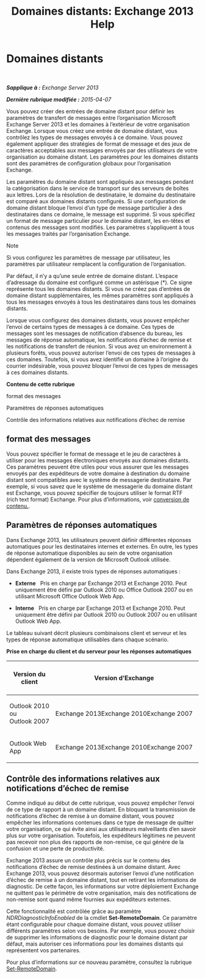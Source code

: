 ﻿---
title: 'Domaines distants: Exchange 2013 Help'
TOCTitle: Domaines distants
ms:assetid: 10fb7d62-4d78-40a3-82db-d62bcd27ba42
ms:mtpsurl: https://technet.microsoft.com/fr-fr/library/Aa996309(v=EXCHG.150)
ms:contentKeyID: 50477519
ms.date: 04/24/2018
mtps_version: v=EXCHG.150
ms.translationtype: HT
---

# Domaines distants

 

_**Sapplique à :** Exchange Server 2013_

_**Dernière rubrique modifiée :** 2015-04-07_

Vous pouvez créer des entrées de domaine distant pour définir les paramètres de transfert de messages entre l’organisation Microsoft Exchange Server 2013 et les domaines à l’extérieur de votre organisation Exchange. Lorsque vous créez une entrée de domaine distant, vous contrôlez les types de messages envoyés à ce domaine. Vous pouvez également appliquer des stratégies de format de message et des jeux de caractères acceptables aux messages envoyés par des utilisateurs de votre organisation au domaine distant. Les paramètres pour les domaines distants sont des paramètres de configuration globaux pour l’organisation Exchange.

Les paramètres du domaine distant sont appliqués aux messages pendant la catégorisation dans le service de transport sur des serveurs de boîtes aux lettres. Lors de la résolution de destinataire, le domaine du destinataire est comparé aux domaines distants configurés. Si une configuration de domaine distant bloque l’envoi d’un type de message particulier à des destinataires dans ce domaine, le message est supprimé. Si vous spécifiez un format de message particulier pour le domaine distant, les en-têtes et contenus des messages sont modifiés. Les paramètres s’appliquent à tous les messages traités par l’organisation Exchange.

> [!NOTE]
> Si vous configurez les paramètres de message par utilisateur, les paramètres par utilisateur remplacent la configuration de l’organisation.


Par défaut, il n’y a qu’une seule entrée de domaine distant. L’espace d’adressage du domaine est configuré comme un astérisque (\*). Ce signe représente tous les domaines distants. Si vous ne créez pas d’entrées de domaine distant supplémentaires, les mêmes paramètres sont appliqués à tous les messages envoyés à tous les destinataires dans tous les domaines distants.

Lorsque vous configurez des domaines distants, vous pouvez empêcher l’envoi de certains types de messages à ce domaine. Ces types de messages sont les messages de notification d’absence du bureau, les messages de réponse automatique, les notifications d’échec de remise et les notifications de transfert de réunion. Si vous avez un environnement à plusieurs forêts, vous pouvez autoriser l’envoi de ces types de messages à ces domaines. Toutefois, si vous avez identifié un domaine à l’origine du courrier indésirable, vous pouvez bloquer l’envoi de ces types de messages à ces domaines distants.

**Contenu de cette rubrique**

format des messages

Paramètres de réponses automatiques

Contrôle des informations relatives aux notifications d’échec de remise

## format des messages

Vous pouvez spécifier le format de message et le jeu de caractères à utiliser pour les messages électroniques envoyés aux domaines distants. Ces paramètres peuvent être utiles pour vous assurer que les messages envoyés par des expéditeurs de votre domaine à destination du domaine distant sont compatibles avec le système de messagerie destinataire. Par exemple, si vous savez que le système de messagerie du domaine distant est Exchange, vous pouvez spécifier de toujours utiliser le format RTF (rich text format) Exchange. Pour plus d’informations, voir [conversion de contenu.](content-conversion-exchange-2013-help.md).

## Paramètres de réponses automatiques

Dans Exchange 2013, les utilisateurs peuvent définir différentes réponses automatiques pour les destinataires internes et externes. En outre, les types de réponse automatique disponibles au sein de votre organisation dépendent également de la version de Microsoft Outlook utilisée.

Dans Exchange 2013, il existe trois types de réponses automatiques :

  - **Externe**   Pris en charge par Exchange 2013 et Exchange 2010. Peut uniquement être défini par Outlook 2010 ou Office Outlook 2007 ou en utilisant Microsoft Office Outlook Web App.

  - **Interne**   Pris en charge par Exchange 2013 et Exchange 2010. Peut uniquement être défini par Outlook 2010 ou Outlook 2007 ou en utilisant Outlook Web App.

Le tableau suivant décrit plusieurs combinaisons client et serveur et les types de réponse automatique utilisables dans chaque scénario.

**Prise en charge du client et du serveur pour les réponses automatiques**


<table>
<colgroup>
<col style="width: 33%" />
<col style="width: 33%" />
<col style="width: 33%" />
</colgroup>
<thead>
<tr class="header">
<th>Version du client</th>
<th>Version d’Exchange</th>
<th>Réponses automatiques prises en charge</th>
</tr>
</thead>
<tbody>
<tr class="odd">
<td><p>Outlook 2010 ou Outlook 2007</p></td>
<td><p>Exchange 2013Exchange 2010Exchange 2007</p></td>
<td><p>Interne, Externe</p></td>
</tr>
<tr class="even">
<td><p>Outlook Web App</p></td>
<td><p>Exchange 2013Exchange 2010Exchange 2007</p></td>
<td><p>Interne, Externe</p></td>
</tr>
</tbody>
</table>


## Contrôle des informations relatives aux notifications d’échec de remise

Comme indiqué au début de cette rubrique, vous pouvez empêcher l’envoi de ce type de rapport à un domaine distant. En bloquant la transmission de notifications d’échec de remise à un domaine distant, vous pouvez empêcher les informations contenues dans ce type de message de quitter votre organisation, ce qui évite ainsi aux utilisateurs malveillants d’en savoir plus sur votre organisation. Toutefois, les expéditeurs légitimes ne peuvent pas recevoir non plus des rapports de non-remise, ce qui génère de la confusion et une perte de productivité.

Exchange 2013 assure un contrôle plus précis sur le contenu des notifications d’échec de remise destinées à un domaine distant. Avec Exchange 2013, vous pouvez désormais autoriser l’envoi d’une notification d’échec de remise à un domaine distant, tout en retirant les informations de diagnostic. De cette façon, les informations sur votre déploiement Exchange ne quittent pas le périmètre de votre organisation, mais des notifications de non-remise sont quand même fournies aux expéditeurs externes.

Cette fonctionnalité est contrôlée grâce au paramètre *NDRDiagnosticInfoEnabled* de la cmdlet **Set-RemoteDomain**. Ce paramètre étant configurable pour chaque domaine distant, vous pouvez utiliser différents paramètres selon vos besoins. Par exemple, vous pouvez choisir de supprimer les informations de diagnostic pour le domaine distant par défaut, mais autoriser ces informations pour les domaines distants qui représentent vos partenaires.

Pour plus d’informations sur ce nouveau paramètre, consultez la rubrique [Set-RemoteDomain](https://technet.microsoft.com/fr-fr/library/aa997857\(v=exchg.150\)).

